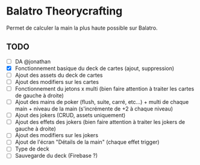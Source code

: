 # Balatro Theorycrafting

Permet de calculer la main la plus haute possible sur Balatro.

## TODO

- [ ] DA @jonathan
- [x] Fonctionnement basique du deck de cartes (ajout, suppression)
- [ ] Ajout des assets du deck de cartes
- [ ] Ajout des modifiers sur les cartes
- [ ] Fonctionnement du jetons x multi (bien faire attention à traiter les cartes de gauche à droite)
- [ ] Ajout des mains de poker (flush, suite, carré, etc...) + multi de chaque main + niveau de la main (s'incrémente de +2 à chaque niveau)
- [ ] Ajout des jokers (CRUD, assets uniquement)
- [ ] Ajout des effets des jokers (bien faire attention à traiter les jokers de gauche à droite)
- [ ] Ajout des modifiers sur les jokers
- [ ] Ajout de l'écran "Détails de la main" (chaque effet trigger)
- [ ] Type de deck
- [ ] Sauvegarde du deck (Firebase ?)
